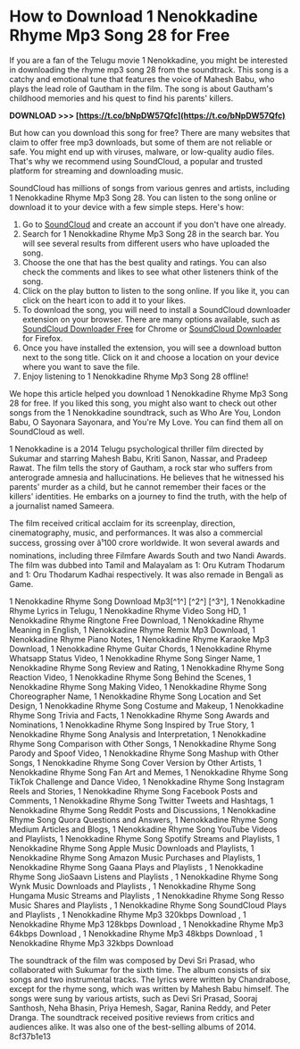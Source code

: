 
 
# How to Download 1 Nenokkadine Rhyme Mp3 Song 28 for Free
 
If you are a fan of the Telugu movie 1 Nenokkadine, you might be interested in downloading the rhyme mp3 song 28 from the soundtrack. This song is a catchy and emotional tune that features the voice of Mahesh Babu, who plays the lead role of Gautham in the film. The song is about Gautham's childhood memories and his quest to find his parents' killers.
 
**DOWNLOAD >>> [https://t.co/bNpDW57Qfc](https://t.co/bNpDW57Qfc)**


 
But how can you download this song for free? There are many websites that claim to offer free mp3 downloads, but some of them are not reliable or safe. You might end up with viruses, malware, or low-quality audio files. That's why we recommend using SoundCloud, a popular and trusted platform for streaming and downloading music.
 
SoundCloud has millions of songs from various genres and artists, including 1 Nenokkadine Rhyme Mp3 Song 28. You can listen to the song online or download it to your device with a few simple steps. Here's how:
 
1. Go to [SoundCloud](https://soundcloud.com/) and create an account if you don't have one already.
2. Search for 1 Nenokkadine Rhyme Mp3 Song 28 in the search bar. You will see several results from different users who have uploaded the song.
3. Choose the one that has the best quality and ratings. You can also check the comments and likes to see what other listeners think of the song.
4. Click on the play button to listen to the song online. If you like it, you can click on the heart icon to add it to your likes.
5. To download the song, you will need to install a SoundCloud downloader extension on your browser. There are many options available, such as [SoundCloud Downloader Free](https://chrome.google.com/webstore/detail/soundcloud-downloader-fre/libedajeiljdoodmokbppgapcfbignci) for Chrome or [SoundCloud Downloader](https://addons.mozilla.org/en-US/firefox/addon/soundcloud-downloader/) for Firefox.
6. Once you have installed the extension, you will see a download button next to the song title. Click on it and choose a location on your device where you want to save the file.
7. Enjoy listening to 1 Nenokkadine Rhyme Mp3 Song 28 offline!

We hope this article helped you download 1 Nenokkadine Rhyme Mp3 Song 28 for free. If you liked this song, you might also want to check out other songs from the 1 Nenokkadine soundtrack, such as Who Are You, London Babu, O Sayonara Sayonara, and You're My Love. You can find them all on SoundCloud as well.
  
1 Nenokkadine is a 2014 Telugu psychological thriller film directed by Sukumar and starring Mahesh Babu, Kriti Sanon, Nassar, and Pradeep Rawat. The film tells the story of Gautham, a rock star who suffers from anterograde amnesia and hallucinations. He believes that he witnessed his parents' murder as a child, but he cannot remember their faces or the killers' identities. He embarks on a journey to find the truth, with the help of a journalist named Sameera.
 
The film received critical acclaim for its screenplay, direction, cinematography, music, and performances. It was also a commercial success, grossing over â¹100 crore worldwide. It won several awards and nominations, including three Filmfare Awards South and two Nandi Awards. The film was dubbed into Tamil and Malayalam as 1: Oru Kutram Thodarum and 1: Oru Thodarum Kadhai respectively. It was also remade in Bengali as Game.
 
1 Nenokkadine Rhyme Song Download Mp3[^1^] [^2^] [^3^],  1 Nenokkadine Rhyme Lyrics in Telugu,  1 Nenokkadine Rhyme Video Song HD,  1 Nenokkadine Rhyme Ringtone Free Download,  1 Nenokkadine Rhyme Meaning in English,  1 Nenokkadine Rhyme Remix Mp3 Download,  1 Nenokkadine Rhyme Piano Notes,  1 Nenokkadine Rhyme Karaoke Mp3 Download,  1 Nenokkadine Rhyme Guitar Chords,  1 Nenokkadine Rhyme Whatsapp Status Video,  1 Nenokkadine Rhyme Song Singer Name,  1 Nenokkadine Rhyme Song Review and Rating,  1 Nenokkadine Rhyme Song Reaction Video,  1 Nenokkadine Rhyme Song Behind the Scenes,  1 Nenokkadine Rhyme Song Making Video,  1 Nenokkadine Rhyme Song Choreographer Name,  1 Nenokkadine Rhyme Song Location and Set Design,  1 Nenokkadine Rhyme Song Costume and Makeup,  1 Nenokkadine Rhyme Song Trivia and Facts,  1 Nenokkadine Rhyme Song Awards and Nominations,  1 Nenokkadine Rhyme Song Inspired by True Story,  1 Nenokkadine Rhyme Song Analysis and Interpretation,  1 Nenokkadine Rhyme Song Comparison with Other Songs,  1 Nenokkadine Rhyme Song Parody and Spoof Video,  1 Nenokkadine Rhyme Song Mashup with Other Songs,  1 Nenokkadine Rhyme Song Cover Version by Other Artists,  1 Nenokkadine Rhyme Song Fan Art and Memes,  1 Nenokkadine Rhyme Song TikTok Challenge and Dance Video,  1 Nenokkadine Rhyme Song Instagram Reels and Stories,  1 Nenokkadine Rhyme Song Facebook Posts and Comments,  1 Nenokkadine Rhyme Song Twitter Tweets and Hashtags,  1 Nenokkadine Rhyme Song Reddit Posts and Discussions,  1 Nenokkadine Rhyme Song Quora Questions and Answers,  1 Nenokkadine Rhyme Song Medium Articles and Blogs,  1 Nenokkadine Rhyme Song YouTube Videos and Playlists,  1 Nenokkadine Rhyme Song Spotify Streams and Playlists,  1 Nenokkadine Rhyme Song Apple Music Downloads and Playlists,  1 Nenokkadine Rhyme Song Amazon Music Purchases and Playlists,  1 Nenokkadine Rhyme Song Gaana Plays and Playlists ,  1 Nenokkadine Rhyme Song JioSaavn Listens and Playlists ,  1 Nenokkadine Rhyme Song Wynk Music Downloads and Playlists ,  1 Nenokkadine Rhyme Song Hungama Music Streams and Playlists ,  1 Nenokkadine Rhyme Song Resso Music Shares and Playlists ,  1 Nenokkadine Rhyme Song SoundCloud Plays and Playlists ,  1 Nenokkadine Rhyme Mp3 320kbps Download ,  1 Nenokkadine Rhyme Mp3 128kbps Download ,  1 Nenokkadine Rhyme Mp3 64kbps Download ,  1 Nenokkadine Rhyme Mp3 48kbps Download ,  1 Nenokkadine Rhyme Mp3 32kbps Download
 
The soundtrack of the film was composed by Devi Sri Prasad, who collaborated with Sukumar for the sixth time. The album consists of six songs and two instrumental tracks. The lyrics were written by Chandrabose, except for the rhyme song, which was written by Mahesh Babu himself. The songs were sung by various artists, such as Devi Sri Prasad, Sooraj Santhosh, Neha Bhasin, Priya Hemesh, Sagar, Ranina Reddy, and Peter Dranga. The soundtrack received positive reviews from critics and audiences alike. It was also one of the best-selling albums of 2014.
 8cf37b1e13
 
